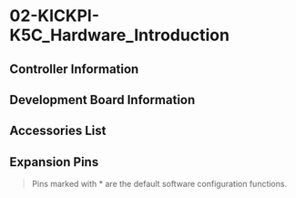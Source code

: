 # 02-KICKPI-K5C_Hardware_Introduction

## Controller Information

## Development Board Information

## Accessories List

## Expansion Pins

> Pins marked with * are the default software configuration functions.

